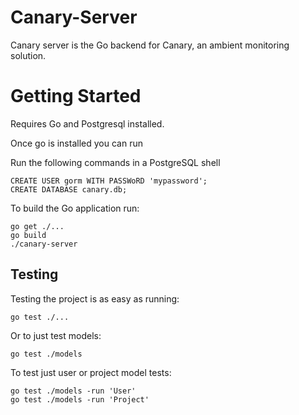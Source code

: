 Canary-Server
=============

Canary server is the Go backend for Canary, an ambient monitoring solution.

Getting Started
=============== 

Requires Go and Postgresql installed.

Once go is installed you can run

Run the following commands in a PostgreSQL shell

```
CREATE USER gorm WITH PASSWoRD 'mypassword';
CREATE DATABASE canary.db;

```

To build the Go application run:
```
go get ./...
go build
./canary-server
```

Testing
-------

Testing the project is as easy as running:
```
go test ./...
```

Or to just test models: 

```
go test ./models
```

To test just user or project model tests:

```
go test ./models -run 'User' 
go test ./models -run 'Project' 
```
